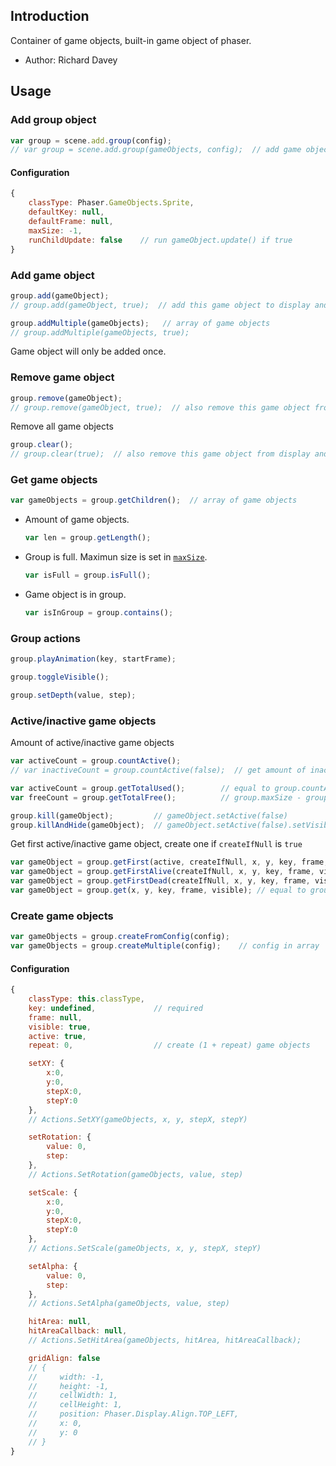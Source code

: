 ## Introduction

Container of game objects, built-in game object of phaser.

- Author: Richard Davey

## Usage

### Add group object

```javascript
var group = scene.add.group(config);
// var group = scene.add.group(gameObjects, config);  // add game objects into group
```

#### Configuration

```javascript
{
    classType: Phaser.GameObjects.Sprite,
    defaultKey: null,
    defaultFrame: null,
    maxSize: -1,
    runChildUpdate: false    // run gameObject.update() if true
}
```

### Add game object

```javascript
group.add(gameObject);
// group.add(gameObject, true);  // add this game object to display and update list of scene
```

```javascript
group.addMultiple(gameObjects);   // array of game objects
// group.addMultiple(gameObjects, true);
```

Game object will only be added once.

### Remove game object

```javascript
group.remove(gameObject);
// group.remove(gameObject, true);  // also remove this game object from display and update list of scene
```

Remove all game objects

```javascript
group.clear();
// group.clear(true);  // also remove this game object from display and update list of scene
```

### Get game objects

```javascript
var gameObjects = group.getChildren();  // array of game objects
```

- Amount of game objects.

    ```javascript
    var len = group.getLength();
    ```

- Group is full. Maximun size is set in [`maxSize`](group.md#configuration).

    ```javascript
    var isFull = group.isFull();
    ```

- Game object is in group.

    ```javascript
    var isInGroup = group.contains();
    ```

### Group actions

```javascript
group.playAnimation(key, startFrame);
```

```javascript
group.toggleVisible();
```

```javascript
group.setDepth(value, step);
```

### Active/inactive game objects

Amount of active/inactive game objects

```javascript
var activeCount = group.countActive();
// var inactiveCount = group.countActive(false);  // get amount of inactive game objects
```

```javascript
var activeCount = group.getTotalUsed();        // equal to group.countActive()
var freeCount = group.getTotalFree();          // group.maxSize - group.getTotalUsed()
```

```javascript
group.kill(gameObject);         // gameObject.setActive(false)
group.killAndHide(gameObject);  // gameObject.setActive(false).setVisible(false)
```

Get first active/inactive game object, create one if `createIfNull` is `true`

```javascript
var gameObject = group.getFirst(active, createIfNull, x, y, key, frame, visible);  // active = true/false
var gameObject = group.getFirstAlive(createIfNull, x, y, key, frame, visible); // equal to group.getFirst(true, ...)
var gameObject = group.getFirstDead(createIfNull, x, y, key, frame, visible); // equal to group.getFirst(false, ...)
var gameObject = group.get(x, y, key, frame, visible); // equal to group.getFirst(false, true, ...)
```

### Create game objects

```javascript
var gameObjects = group.createFromConfig(config);
var gameObjects = group.createMultiple(config);    // config in array
```

#### Configuration

```javascript
{
    classType: this.classType,
    key: undefined,             // required
    frame: null,
    visible: true,
    active: true,
    repeat: 0,                  // create (1 + repeat) game objects

    setXY: {
        x:0,
        y:0,
        stepX:0,
        stepY:0
    },
    // Actions.SetXY(gameObjects, x, y, stepX, stepY)

    setRotation: {
        value: 0,
        step:
    },
    // Actions.SetRotation(gameObjects, value, step)

    setScale: {
        x:0,
        y:0,
        stepX:0,
        stepY:0
    },
    // Actions.SetScale(gameObjects, x, y, stepX, stepY)

    setAlpha: {
        value: 0,
        step:
    },
    // Actions.SetAlpha(gameObjects, value, step)

    hitArea: null,
    hitAreaCallback: null,
    // Actions.SetHitArea(gameObjects, hitArea, hitAreaCallback);

    gridAlign: false
    // {
    //     width: -1,
    //     height: -1,
    //     cellWidth: 1,
    //     cellHeight: 1,
    //     position: Phaser.Display.Align.TOP_LEFT,
    //     x: 0,
    //     y: 0
    // }
}
```